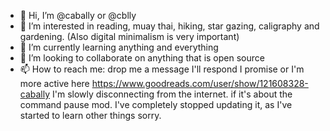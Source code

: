 - 👋 Hi, I’m @cabally or @cblly
- 👀 I’m interested in reading, muay thai, hiking, star gazing, caligraphy and gardening. (Also digital minimalism is very important)
- 🌱 I’m currently learning anything and everything
- 💞️ I’m looking to collaborate on anything that is open source
- 📫 How to reach me: drop me a message I'll respond I promise or I'm more active here https://www.goodreads.com/user/show/121608328-cabally
    I'm slowly disconnecting from the internet.
    if it's about the command pause mod. I've completely stopped updating it, as I've started to learn other things sorry.

<!---
cabally/cabally is a ✨ special ✨ repository because its `README.md` (this file) appears on your GitHub profile.
You can click the Preview link to take a look at your changes.
--->
